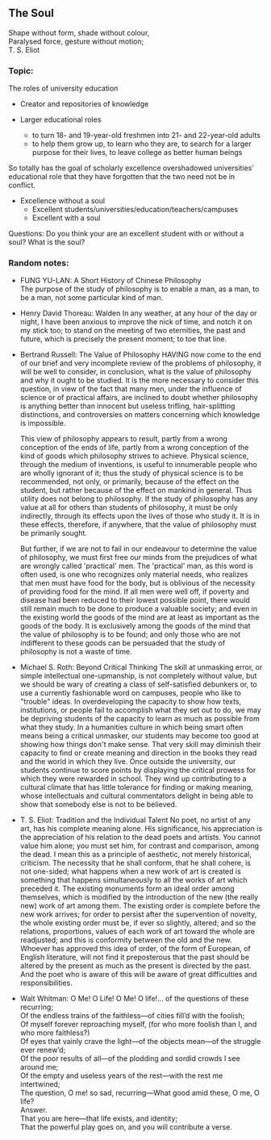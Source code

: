 ## The Soul

Shape without form, shade without colour,<br>
Paralysed force, gesture without motion;<br>
T. S. Eliot

### Topic:

The roles of university education

+ Creator and repositories of knowledge

+ Larger educational roles
  + to turn 18- and 19-year-old freshmen into 21- and 22-year-old adults
  + to help them grow up, to learn who they are, to search for a larger purpose for their lives, to leave college as better human beings

So totally has the goal of scholarly excellence overshadowed universities' educational role that they have forgotten that
the two need not be in conflict.

+ Excellence without a soul
  + Excellent students/universities/education/teachers/campuses
  + Excellent with a soul

Questions: Do you think your are an excellent student with or without a soul? What is the soul?

### Random notes:

+ FUNG YU-LAN: A Short History of Chinese Philosophy  
  The purpose of the study of philosophy is to enable a man, as a man, to be a man, not some particular kind of man.

+ Henry David Thoreau: Walden
  In any weather, at any hour of the day or night, I have been anxious to improve the nick of time, and notch it on my stick too; to stand on the meeting of two eternities, the past and future, which is precisely the present moment; to toe that line.<br>

+ Bertrand Russell: The Value of Philosophy
  HAVING now come to the end of our brief and very incomplete review of the problems of philosophy, it will be well to consider, in conclusion, what is the value of philosophy and why it ought to be studied. It is the more necessary to consider this question, in view of the fact that many men, under the influence of science or of practical affairs, are inclined to doubt whether philosophy is anything better than innocent but useless trifling, hair-splitting distinctions, and controversies on matters concerning which knowledge is impossible.

  This view of philosophy appears to result, partly from a wrong conception of the ends of life, partly from a wrong conception of the kind of goods which philosophy strives to achieve. Physical science, through the medium of inventions, is useful to innumerable people who are wholly ignorant of it; thus the study of physical science is to be recommended, not only, or primarily, because of the effect on the student, but rather because of the effect on mankind in general. Thus utility does not belong to philosophy. If the study of philosophy has any value at all for others than students of philosophy, it must be only indirectly, through its effects upon the lives of those who study it. It is in these effects, therefore, if anywhere, that the value of philosophy must be primarily sought.

  But further, if we are not to fail in our endeavour to determine the value of philosophy, we must first free our minds from the prejudices of what are wrongly called 'practical' men. The 'practical' man, as this word is often used, is one who recognizes only material needs, who realizes that men must have food for the body, but is oblivious of the necessity of providing food for the mind. If all men were well off, if poverty and disease had been reduced to their lowest possible point, there would still remain much to be done to produce a valuable society; and even in the existing world the goods of the mind are at least as important as the goods of the body. It is exclusively among the goods of the mind that the value of philosophy is to be found; and only those who are not indifferent to these goods can be persuaded that the study of philosophy is not a waste of time.

+ Michael S. Roth: Beyond Critical Thinking
  The skill at unmasking error, or simple intellectual one-upmanship, is not completely without value, but we should be wary of creating a class of self-satisfied debunkers or, to use a currently fashionable word on campuses, people who like to "trouble" ideas. In overdeveloping the capacity to show how texts, institutions, or people fail to accomplish what they set out to do, we may be depriving students of the capacity to learn as much as possible from what they study. In a humanities culture in which being smart often means being a critical unmasker, our students may become too good at showing how things don't make sense. That very skill may diminish their capacity to find or create meaning and direction in the books they read and the world in which they live. Once outside the university, our students continue to score points by displaying the critical prowess for which they were rewarded in school. They wind up contributing to a cultural climate that has little tolerance for finding or making meaning, whose intellectuals and cultural commentators delight in being able to show that somebody else is not to be believed.

+ T. S. Eliot: Tradition and the Individual Talent
  No poet, no artist of any art, has his complete meaning alone. His significance, his appreciation is the appreciation of his relation to the dead poets and artists. You cannot value him alone; you must set him, for contrast and comparison, among the dead. I mean this as a principle of aesthetic, not merely historical, criticism. The necessity that he shall conform, that he shall cohere, is not one-sided; what happens when a new work of art is created is something that happens simultaneously to all the works of art which preceded it. The existing monuments form an ideal order among themselves, which is modified by the introduction of the new (the really new) work of art among them. The existing order is complete before the new work arrives; for order to persist after the supervention of novelty, the whole existing order must be, if ever so slightly, altered; and so the relations, proportions, values of each work of art toward the whole are readjusted; and this is conformity between the old and the new. Whoever has approved this idea of order, of the form of European, of English literature, will not find it preposterous that the past should be altered by the present as much as the present is directed by the past. And the poet who is aware of this will be aware of great difficulties and responsibilities.

+ Walt Whitman: O Me! O Life!
  O Me! O life!... of the questions of these recurring;	<br>
  Of the endless trains of the faithless—of cities fill’d with the foolish;	 <br>
  Of myself forever reproaching myself, (for who more foolish than I, and who more faithless?) <br>
  Of eyes that vainly crave the light—of the objects mean—of the struggle ever renew’d;	 <br>
  Of the poor results of all—of the plodding and sordid crowds I see around me; <br>
  Of the empty and useless years of the rest—with the rest me intertwined;	 <br>
  The question, O me! so sad, recurring—What good amid these, O me, O life?	 <br>
  Answer.<br>
  That you are here—that life exists, and identity;	 <br>
  That the powerful play goes on, and you will contribute a verse.
